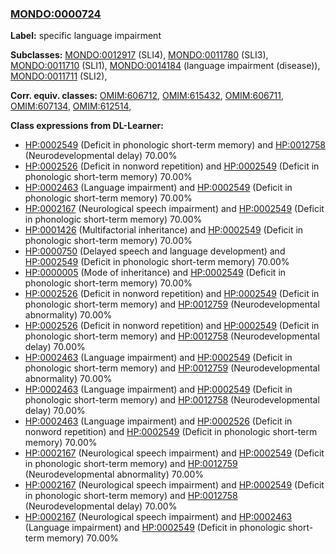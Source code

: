 
### [MONDO:0000724](http://purl.obolibrary.org/obo/MONDO_0000724)
**Label:** specific language impairment

**Subclasses:** [MONDO:0012917](http://purl.obolibrary.org/obo/MONDO_0012917) (SLI4), [MONDO:0011780](http://purl.obolibrary.org/obo/MONDO_0011780) (SLI3), [MONDO:0011710](http://purl.obolibrary.org/obo/MONDO_0011710) (SLI1), [MONDO:0014184](http://purl.obolibrary.org/obo/MONDO_0014184) (language impairment (disease)), [MONDO:0011711](http://purl.obolibrary.org/obo/MONDO_0011711) (SLI2), 

**Corr. equiv. classes:** [OMIM:606712](http://purl.obolibrary.org/obo/OMIM_606712), [OMIM:615432](http://purl.obolibrary.org/obo/OMIM_615432), [OMIM:606711](http://purl.obolibrary.org/obo/OMIM_606711), [OMIM:607134](http://purl.obolibrary.org/obo/OMIM_607134), [OMIM:612514](http://purl.obolibrary.org/obo/OMIM_612514), 

**Class expressions from DL-Learner:**

- [HP:0002549](http://purl.obolibrary.org/obo/HP_0002549) (Deficit in phonologic short-term memory) and [HP:0012758](http://purl.obolibrary.org/obo/HP_0012758) (Neurodevelopmental delay) 70.00%
- [HP:0002526](http://purl.obolibrary.org/obo/HP_0002526) (Deficit in nonword repetition) and [HP:0002549](http://purl.obolibrary.org/obo/HP_0002549) (Deficit in phonologic short-term memory) 70.00%
- [HP:0002463](http://purl.obolibrary.org/obo/HP_0002463) (Language impairment) and [HP:0002549](http://purl.obolibrary.org/obo/HP_0002549) (Deficit in phonologic short-term memory) 70.00%
- [HP:0002167](http://purl.obolibrary.org/obo/HP_0002167) (Neurological speech impairment) and [HP:0002549](http://purl.obolibrary.org/obo/HP_0002549) (Deficit in phonologic short-term memory) 70.00%
- [HP:0001426](http://purl.obolibrary.org/obo/HP_0001426) (Multifactorial inheritance) and [HP:0002549](http://purl.obolibrary.org/obo/HP_0002549) (Deficit in phonologic short-term memory) 70.00%
- [HP:0000750](http://purl.obolibrary.org/obo/HP_0000750) (Delayed speech and language development) and [HP:0002549](http://purl.obolibrary.org/obo/HP_0002549) (Deficit in phonologic short-term memory) 70.00%
- [HP:0000005](http://purl.obolibrary.org/obo/HP_0000005) (Mode of inheritance) and [HP:0002549](http://purl.obolibrary.org/obo/HP_0002549) (Deficit in phonologic short-term memory) 70.00%
- [HP:0002526](http://purl.obolibrary.org/obo/HP_0002526) (Deficit in nonword repetition) and [HP:0002549](http://purl.obolibrary.org/obo/HP_0002549) (Deficit in phonologic short-term memory) and [HP:0012759](http://purl.obolibrary.org/obo/HP_0012759) (Neurodevelopmental abnormality) 70.00%
- [HP:0002526](http://purl.obolibrary.org/obo/HP_0002526) (Deficit in nonword repetition) and [HP:0002549](http://purl.obolibrary.org/obo/HP_0002549) (Deficit in phonologic short-term memory) and [HP:0012758](http://purl.obolibrary.org/obo/HP_0012758) (Neurodevelopmental delay) 70.00%
- [HP:0002463](http://purl.obolibrary.org/obo/HP_0002463) (Language impairment) and [HP:0002549](http://purl.obolibrary.org/obo/HP_0002549) (Deficit in phonologic short-term memory) and [HP:0012759](http://purl.obolibrary.org/obo/HP_0012759) (Neurodevelopmental abnormality) 70.00%
- [HP:0002463](http://purl.obolibrary.org/obo/HP_0002463) (Language impairment) and [HP:0002549](http://purl.obolibrary.org/obo/HP_0002549) (Deficit in phonologic short-term memory) and [HP:0012758](http://purl.obolibrary.org/obo/HP_0012758) (Neurodevelopmental delay) 70.00%
- [HP:0002463](http://purl.obolibrary.org/obo/HP_0002463) (Language impairment) and [HP:0002526](http://purl.obolibrary.org/obo/HP_0002526) (Deficit in nonword repetition) and [HP:0002549](http://purl.obolibrary.org/obo/HP_0002549) (Deficit in phonologic short-term memory) 70.00%
- [HP:0002167](http://purl.obolibrary.org/obo/HP_0002167) (Neurological speech impairment) and [HP:0002549](http://purl.obolibrary.org/obo/HP_0002549) (Deficit in phonologic short-term memory) and [HP:0012759](http://purl.obolibrary.org/obo/HP_0012759) (Neurodevelopmental abnormality) 70.00%
- [HP:0002167](http://purl.obolibrary.org/obo/HP_0002167) (Neurological speech impairment) and [HP:0002549](http://purl.obolibrary.org/obo/HP_0002549) (Deficit in phonologic short-term memory) and [HP:0012758](http://purl.obolibrary.org/obo/HP_0012758) (Neurodevelopmental delay) 70.00%
- [HP:0002167](http://purl.obolibrary.org/obo/HP_0002167) (Neurological speech impairment) and [HP:0002463](http://purl.obolibrary.org/obo/HP_0002463) (Language impairment) and [HP:0002549](http://purl.obolibrary.org/obo/HP_0002549) (Deficit in phonologic short-term memory) 70.00%


